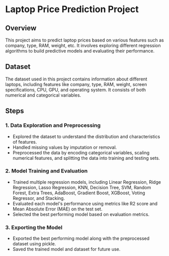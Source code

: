 

# Laptop Price Prediction Project

## Overview

This project aims to predict laptop prices based on various features such as company, type, RAM, weight, etc. It involves exploring different regression algorithms to build predictive models and evaluating their performance.

## Dataset

The dataset used in this project contains information about different laptops, including features like company, type, RAM, weight, screen specifications, CPU, GPU, and operating system. It consists of both numerical and categorical variables.

## Steps

### 1. Data Exploration and Preprocessing

- Explored the dataset to understand the distribution and characteristics of features.
- Handled missing values by imputation or removal.
- Preprocessed the data by encoding categorical variables, scaling numerical features, and splitting the data into training and testing sets.

### 2. Model Training and Evaluation

- Trained multiple regression models, including Linear Regression, Ridge Regression, Lasso Regression, KNN, Decision Tree, SVM, Random Forest, Extra Trees, AdaBoost, Gradient Boost, XGBoost, Voting Regressor, and Stacking.
- Evaluated each model's performance using metrics like R2 score and Mean Absolute Error (MAE) on the test set.
- Selected the best performing model based on evaluation metrics.

### 3. Exporting the Model

- Exported the best performing model along with the preprocessed dataset using pickle.
- Saved the trained model and dataset for future use.

